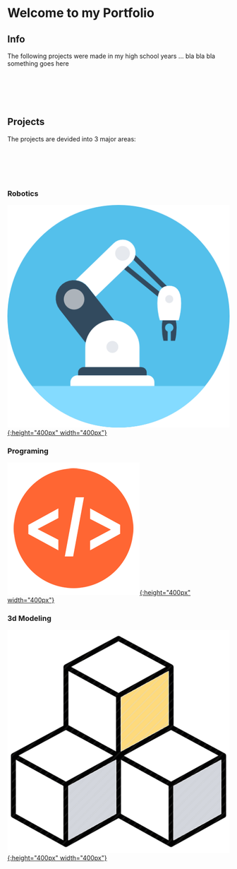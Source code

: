 # Welcome to my Portfolio


## Info

The following projects were made in my high school years ... bla bla bla something goes here

<br/><br/>
<br/><br/>
            
## Projects
The projects are devided into 3 major areas:

<br/><br/>
<br/><br/>

### Robotics

[![button](/Images/Robotics/RobotArm.png){:height="400px" width="400px"}](https://pedro4064.github.io/Portfolio/test.html)


### Programing 

[![Programing](/Images/Programing/code.png){:height="400px" width="400px"}](https://pedro4064.github.io/Portfolio/Programming.md)


### 3d Modeling

[![3D Modeling](/Images/3D/3D.png){:height="400px" width="400px"}](https://pedro4064.github.io/Portfolio/test.html)

